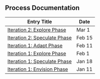 ## Process Documentation

| Entry Title                                                                                                  | Date   |
| ------------------------------------------------------------------------------------------------------------ | ------ |
| [Iteration 2: Explore Phase](https://github.com/patrickjamesmardis/gnft/wiki/Iteration-2:-Explore-Phase)     | Mar 1  |
| [Iteration 2: Speculate Phase](https://github.com/patrickjamesmardis/gnft/wiki/Iteration-2:-Speculate-Phase) | Feb 15 |
| [Iteration 1: Adapt Phase](https://github.com/patrickjamesmardis/gnft/wiki/Iteration-1:-Adapt-Phase)         | Feb 11 |
| [Iteration 1: Explore Phase](https://github.com/patrickjamesmardis/gnft/wiki/Iteration-1:-Explore-Phase)     | Feb 1  |
| [Iteration 1: Speculate Phase](https://github.com/patrickjamesmardis/gnft/wiki/Iteration-1:-Speculate-Phase) | Jan 18 |
| [Iteration 1: Envision Phase](https://github.com/patrickjamesmardis/gnft/wiki/Iteration-1:-Envision-Phase)   | Jan 11 |

